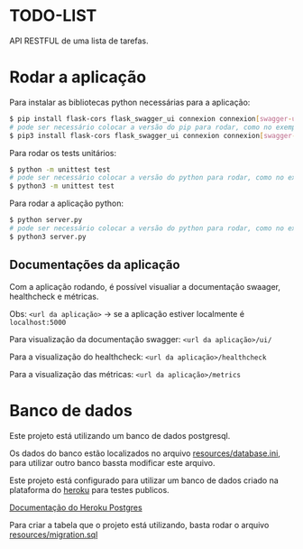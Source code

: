 # TODO-LIST

API RESTFUL de uma lista de tarefas.

# Rodar a aplicação

Para instalar as bibliotecas python necessárias para a aplicação:

```bash
$ pip install flask-cors flask_swagger_ui connexion connexion[swagger-ui] appmetrics unittest json
# pode ser necessário colocar a versão do pip para rodar, como no exemplo abaixo:
$ pip3 install flask-cors flask_swagger_ui connexion connexion[swagger-ui] appmetrics unittest json
```


Para rodar os tests unitários:

```bash
$ python -m unittest test
# pode ser necessário colocar a versão do python para rodar, como no exemplo abaixo:
$ python3 -m unittest test
```


Para rodar a aplicação python:

```bash
$ python server.py
# pode ser necessário colocar a versão do python para rodar, como no exemplo abaixo:
$ python3 server.py
```

## Documentações da aplicação

Com a aplicação rodando, é possível visualiar a documentação swaager, healthcheck e métricas.

Obs: `<url da aplicação>` -> se a aplicação estiver localmente é `localhost:5000`


Para visualização da documentação swagger:
`<url da aplicação>/ui/`

Para a visualização do healthcheck:
`<url da aplicação>/healthcheck`

Para a visualização das métricas:
`<url da aplicação>/metrics`


# Banco de dados

Este projeto está utilizando um banco de dados postgresql.

Os dados do banco estão localizados no arquivo [resources/database.ini](resources/database.ini), para utilizar outro banco bassta modificar este arquivo.

Este projeto está configurado para utilizar um banco de dados criado na plataforma do [heroku](https://heroku.com) para testes publicos.


[Documentação do Heroku Postgres](https://devcenter.heroku.com/articles/heroku-postgresql)


Para criar a tabela que o projeto está utilizando, basta rodar o arquivo [resources/migration.sql](resources/migration.sql)